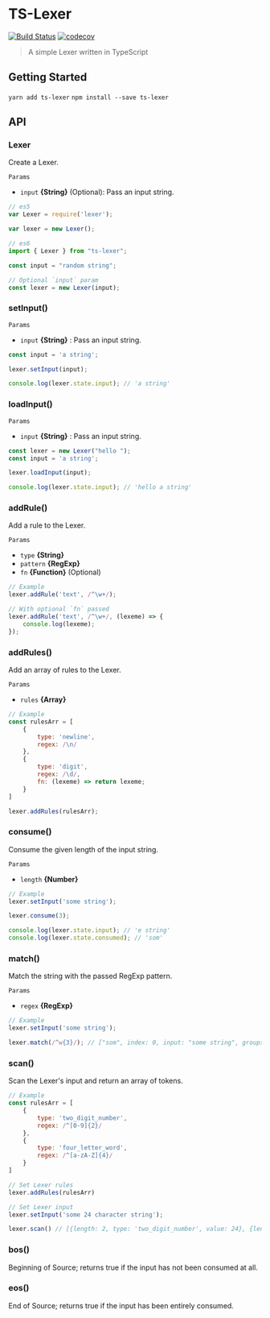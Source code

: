# TS-Lexer

[![Build Status](https://travis-ci.com/ElijahKotyluk/lexer.svg?branch=master)](https://travis-ci.com/ElijahKotyluk/lexer)
[![codecov](https://codecov.io/gh/ElijahKotyluk/lexer/branch/master/graph/badge.svg)](https://codecov.io/gh/ElijahKotyluk/lexer)

> A simple Lexer written in TypeScript

## Getting Started

`yarn add ts-lexer`
`npm install --save ts-lexer`

## API

### Lexer

Create a Lexer.

`Params`

* `input` **{String}** (Optional): Pass an input string.

``` js
// es5
var Lexer = require('lexer');

var lexer = new Lexer();

// es6
import { Lexer } from "ts-lexer";

const input = "random string";

// Optional `input` param
const lexer = new Lexer(input);

```

### setInput()

`Params`

* `input` **{String}** : Pass an input string.

``` js
const input = 'a string';

lexer.setInput(input);

console.log(lexer.state.input); // 'a string'
```

### loadInput()

`Params`

* `input` **{String}** : Pass an input string.

``` js
const lexer = new Lexer("hello ");
const input = 'a string';

lexer.loadInput(input);

console.log(lexer.state.input); // 'hello a string'
```

### addRule()

Add a rule to the Lexer.

`Params`

* `type` **{String}**
* `pattern` **{RegExp}**
* `fn` **{Function}** (Optional)

``` js
// Example
lexer.addRule('text', /^\w+/);

// With optional `fn` passed
lexer.addRule('text', /^\w+/, (lexeme) => {
    console.log(lexeme);
});

```

### addRules()

Add an array of rules to the Lexer.

`Params`

* `rules` **{Array<Rule>}**

``` js
// Example
const rulesArr = [
    {
        type: 'newline',
        regex: /\n/
    },
    {
        type: 'digit',
        regex: /\d/,
        fn: (lexeme) => return lexeme;
    }
]

lexer.addRules(rulesArr);
```

### consume()

Consume the given length of the input string.

`Params`

* `length` **{Number}**

``` js
// Example
lexer.setInput('some string');

lexer.consume(3);

console.log(lexer.state.input); // 'e string'
console.log(lexer.state.consumed); // 'som'
```

### match()

Match the string with the passed RegExp pattern.

`Params`

* `regex` **{RegExp}**

``` js
// Example
lexer.setInput('some string');

lexer.match(/^w{3}/); // ["som", index: 0, input: "some string", groups: undefined]
```

### scan()

Scan the Lexer's input and return an array of tokens.

``` js
// Example
const rulesArr = [
    {
        type: 'two_digit_number',
        regex: /^[0-9]{2}/
    },
    {
        type: 'four_letter_word',
        regex: /^[a-zA-Z]{4}/
    }
]

// Set Lexer rules
lexer.addRules(rulesArr)

// Set Lexer input
lexer.setInput('some 24 character string');

lexer.scan() // [{length: 2, type: 'two_digit_number', value: 24}, {length: 4, type: four_letter_word, value: 'some'}]
```

### bos()

Beginning of Source; returns true if the input has not been consumed at all.

### eos()

End of Source; returns true if the input has been entirely consumed.
